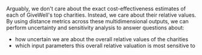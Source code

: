 Arguably, we don't care about the exact cost-effectiveness estimates of each of GiveWell's top charities. Instead, we care about their relative values. By using distance metrics across these multidimensional outputs, we can perform uncertainty and sensitivity analysis to answer questions about:

- how uncertain we are about the overall relative values of the charities
- which input parameters this overall relative valuation is most sensitive to
